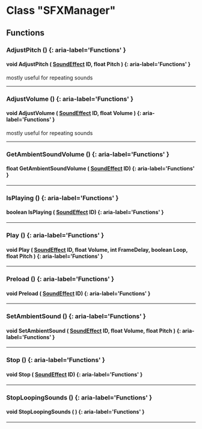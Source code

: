 # Class "SFXManager"
## Functions
### AdjustPitch () {: aria-label='Functions' }
#### void AdjustPitch ( [SoundEffect](../enums/SoundEffect) ID, float Pitch )  {: aria-label='Functions' }
mostly useful for repeating sounds 
___ 
### AdjustVolume () {: aria-label='Functions' }
#### void AdjustVolume ( [SoundEffect](../enums/SoundEffect) ID, float Volume )  {: aria-label='Functions' }
mostly useful for repeating sounds 
___ 
### GetAmbientSoundVolume () {: aria-label='Functions' }
#### float GetAmbientSoundVolume ( [SoundEffect](../enums/SoundEffect) ID)  {: aria-label='Functions' }

___ 
### IsPlaying () {: aria-label='Functions' }
#### boolean IsPlaying ( [SoundEffect](../enums/SoundEffect) ID)  {: aria-label='Functions' }

___ 
### Play () {: aria-label='Functions' }
#### void Play ( [SoundEffect](../enums/SoundEffect) ID, float Volume, int FrameDelay, boolean Loop, float Pitch )  {: aria-label='Functions' }

___ 
### Preload () {: aria-label='Functions' }
#### void Preload ( [SoundEffect](../enums/SoundEffect) ID)  {: aria-label='Functions' }

___ 
### SetAmbientSound () {: aria-label='Functions' }
#### void SetAmbientSound ( [SoundEffect](../enums/SoundEffect) ID, float Volume, float Pitch )  {: aria-label='Functions' }

___ 
### Stop () {: aria-label='Functions' }
#### void Stop ( [SoundEffect](../enums/SoundEffect) ID)  {: aria-label='Functions' }

___ 
### StopLoopingSounds () {: aria-label='Functions' }
#### void StopLoopingSounds ( )  {: aria-label='Functions' }

___ 
